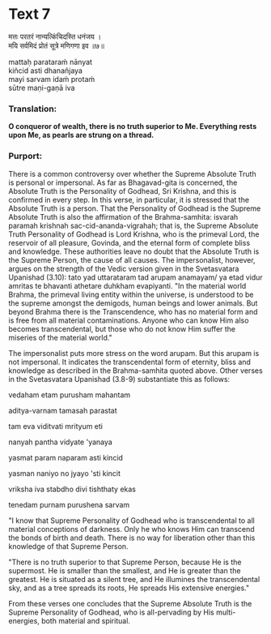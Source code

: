 # Text 7

मत्तः परतरं नान्यत्किंचिदस्ति धनंजय ।  
मयि सर्वमिदं प्रोतं सूत्रे मणिगणा इव ॥७॥

mattaḥ parataraḿ nānyat  
kiñcid asti dhanañjaya  
mayi sarvam idaḿ protaḿ  
sūtre maṇi-gaṇā iva



### Translation:

**O conqueror of wealth, there is no truth superior to Me. Everything rests upon Me, as pearls are strung on a thread.**

### Purport:

There is a common controversy over whether the Supreme Absolute Truth is personal or impersonal. As far as Bhagavad-gita is concerned, the Absolute Truth is the Personality of Godhead, Sri Krishna, and this is confirmed in every step. In this verse, in particular, it is stressed that the Absolute Truth is a person. That the Personality of Godhead is the Supreme Absolute Truth is also the affirmation of the Brahma-samhita: isvarah paramah krishnah sac-cid-ananda-vigrahah; that is, the Supreme Absolute Truth Personality of Godhead is Lord Krishna, who is the primeval Lord, the reservoir of all pleasure, Govinda, and the eternal form of complete bliss and knowledge. These authorities leave no doubt that the Absolute Truth is the Supreme Person, the cause of all causes. The impersonalist, however, argues on the strength of the Vedic version given in the Svetasvatara Upanishad (3.10): tato yad uttarataram tad arupam anamayam/ ya etad vidur amritas te bhavanti athetare duhkham evapiyanti. "In the material world Brahma, the primeval living entity within the universe, is understood to be the supreme amongst the demigods, human beings and lower animals. But beyond Brahma there is the Transcendence, who has no material form and is free from all material contaminations. Anyone who can know Him also becomes transcendental, but those who do not know Him suffer the miseries of the material world."

The impersonalist puts more stress on the word arupam. But this arupam is not impersonal. It indicates the transcendental form of eternity, bliss and knowledge as described in the Brahma-samhita quoted above. Other verses in the Svetasvatara Upanishad (3.8-9) substantiate this as follows:

vedaham etam purusham mahantam

aditya-varnam tamasah parastat

tam eva viditvati mrityum eti

nanyah pantha vidyate 'yanaya

yasmat param naparam asti kincid

yasman naniyo no jyayo 'sti kincit

vriksha iva stabdho divi tishthaty ekas

tenedam purnam purushena sarvam

"I know that Supreme Personality of Godhead who is transcendental to all material conceptions of darkness. Only he who knows Him can transcend the bonds of birth and death. There is no way for liberation other than this knowledge of that Supreme Person.

"There is no truth superior to that Supreme Person, because He is the supermost. He is smaller than the smallest, and He is greater than the greatest. He is situated as a silent tree, and He illumines the transcendental sky, and as a tree spreads its roots, He spreads His extensive energies."

From these verses one concludes that the Supreme Absolute Truth is the Supreme Personality of Godhead, who is all-pervading by His multi-energies, both material and spiritual.